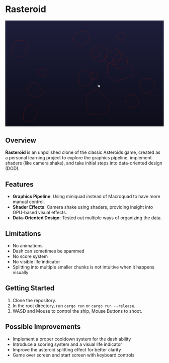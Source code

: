 # Rasteroid

![Game Preview](preview.png)

## Overview

**Rasteroid** is an unpolished clone of the classic Asteroids game, created as a personal learning project to explore the graphics pipeline, implement shaders (like camera shake), and take initial steps into data-oriented design (DOD).

## Features

- **Graphics Pipeline**: Using miniquad instead of Macroquad to have more manual control.
- **Shader Effects**: Camera shake using shaders, providing insight into GPU-based visual effects.
- **Data-Oriented Design**: Tested out multiple ways of organizing the data.

## Limitations

- No animations
- Dash can sometimes be spammed
- No score system
- No visible life indicator
- Splitting into multiple smaller chunks is not intuitive when it happens visually

## Getting Started

1. Clone the repository.
2. In the root directory, run `cargo run` or `cargo run --release`.
3. WASD and Mouse to control the ship, Mouse Buttons to shoot.

## Possible Improvements

- Implement a proper cooldown system for the dash ability
- Introduce a scoring system and a visual life indicator
- Improve the asteroid splitting effect for better clarity
- Game over screen and start screen with keyboard controls
